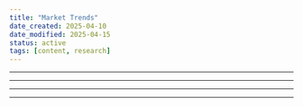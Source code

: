 ```yaml
---
title: "Market Trends"
date_created: 2025-04-10
date_modified: 2025-04-15
status: active
tags: [content, research]
---
```


---

---

---

---


